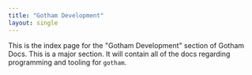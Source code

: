 ```yaml
---
title: "Gotham Development"
layout: single
---
```


This is the index page for the "Gotham Development" section of Gotham Docs.
This is a major section.
It will contain all of the docs regarding programming and tooling for `gotham`.

